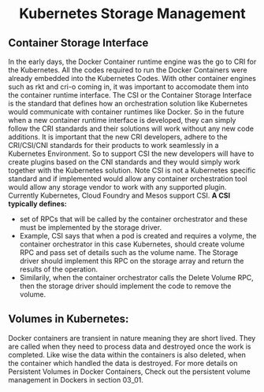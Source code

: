 # <p style="text-align: center;">Kubernetes Storage Management</p>

## Container Storage Interface<br>

In the early days, the Docker Container runtime engine was the go to CRI for the Kubernetes. All the codes required to run the Docker Containers were already embedded into the
Kubernetes Codes.
With other container engines such as rkt and cri-o coming in, it was important to accomodate them into the container runtime interface.
The CSI or the Container Storage Interface is the standard that defines how an orchestration solution like Kubernetes would communicate with container runtimes like Docker.
So in the future when a new container runtime interface is developed, they can simply follow the CRI standards and their solutions will work without any new code additions.
It is important that the new CRI developers, adhere to the CRI/CSI/CNI standards for their products to work seamlessly in a Kubernetes Environment.
So to support CSI the new developers will have to create plugins based on the CNI standards and they would simply work together with the Kubernetes solution.
Note CSI is not a Kubernetes specific standard and if implemented would allow any container orchestration tool would allow any storage vendor to work with any supported plugin.
Currently Kubernetes, Cloud Foundry and Mesos support CSI.
**A CSI typically defines:**
+ set of RPCs that will be called by the container orchestrator and these must be implemented by the storage driver.
+ Example, CSI says that when a pod is created and requires a volyme, the container orchestrator in this case Kubernetes, should create volume RPC and pass set of details such
  as the volume name. The Storage driver should implement this RPC on the storage array and return the results of the operation.
+ Similarily, when the container orchestrator calls the Delete Volume RPC, then the storage driver should implement the code to remove the volume.

## Volumes in Kubernetes:

Docker containers are transient in nature meaning they are short lived. They are called when they need to process data and destroyed once the work is completed.
Like wise the data within the containers is also deleted, when the container which handled the data is destroyed.
For more details on Persistent Volumes in Docker Containers, Check out the persistent volume management in Dockers in section 03_01.


